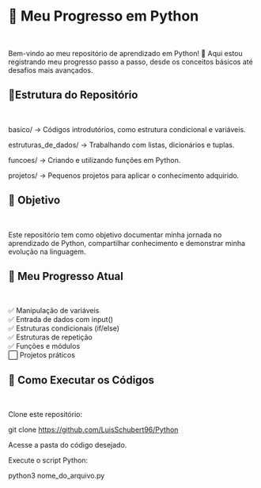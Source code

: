<h1>📌 Meu Progresso em Python </h1><br>

Bem-vindo ao meu repositório de aprendizado em Python! 🚀 Aqui estou registrando meu progresso passo a passo, desde os conceitos básicos até desafios mais avançados.<br>

<h2>📂Estrutura do Repositório</h2><br>

basico/ → Códigos introdutórios, como estrutura condicional e variáveis.<br>

estruturas_de_dados/ → Trabalhando com listas, dicionários e tuplas.<br>

funcoes/ → Criando e utilizando funções em Python.<br>

projetos/ → Pequenos projetos para aplicar o conhecimento adquirido.<br>

<h2>🏁 Objetivo</h2><br>

Este repositório tem como objetivo documentar minha jornada no aprendizado de Python, compartilhar conhecimento e demonstrar minha evolução na linguagem.<br>

<h2>📌 Meu Progresso Atual</h2><br>

✅ Manipulação de variáveis <br>
✅ Entrada de dados com input()<br>
✅ Estruturas condicionais (if/else)<br>
✅ Estruturas de repetição<br>
✅ Funções e módulos<br>
⬜ Projetos práticos<br>

<h2>🚀 Como Executar os Códigos</h2> <br> 

Clone este repositório:<br>

git clone https://github.com/LuisSchubert96/Python<br>

Acesse a pasta do código desejado.<br>

Execute o script Python:<br> 

python3 nome_do_arquivo.py
